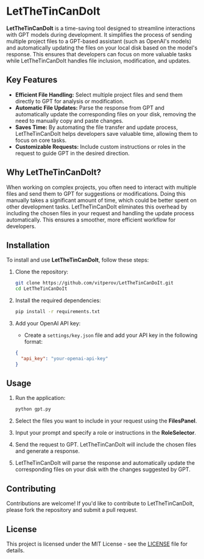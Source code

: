 # LetTheTinCanDoIt

**LetTheTinCanDoIt** is a time-saving tool designed to streamline interactions with GPT models during development. It simplifies the process of sending multiple project files to a GPT-based assistant (such as OpenAI's models) and automatically updating the files on your local disk based on the model's response. This ensures that developers can focus on more valuable tasks while LetTheTinCanDoIt handles file inclusion, modification, and updates.

## Key Features

- **Efficient File Handling:** Select multiple project files and send them directly to GPT for analysis or modification.
- **Automatic File Updates:** Parse the response from GPT and automatically update the corresponding files on your disk, removing the need to manually copy and paste changes.
- **Saves Time:** By automating the file transfer and update process, LetTheTinCanDoIt helps developers save valuable time, allowing them to focus on core tasks.
- **Customizable Requests:** Include custom instructions or roles in the request to guide GPT in the desired direction.

## Why LetTheTinCanDoIt?

When working on complex projects, you often need to interact with multiple files and send them to GPT for suggestions or modifications. Doing this manually takes a significant amount of time, which could be better spent on other development tasks. LetTheTinCanDoIt eliminates this overhead by including the chosen files in your request and handling the update process automatically. This ensures a smoother, more efficient workflow for developers.

## Installation

To install and use **LetTheTinCanDoIt**, follow these steps:

1. Clone the repository:

    ```bash
    git clone https://github.com/vitperov/LetTheTinCanDoIt.git
    cd LetTheTinCanDoIt
    ```

2. Install the required dependencies:

    ```bash
    pip install -r requirements.txt
    ```

3. Add your OpenAI API key:

   - Create a `settings/key.json` file and add your API key in the following format:

    ```json
    {
      "api_key": "your-openai-api-key"
    }
    ```

## Usage

1. Run the application:

    ```bash
    python gpt.py
    ```

2. Select the files you want to include in your request using the **FilesPanel**.
3. Input your prompt and specify a role or instructions in the **RoleSelector**.
4. Send the request to GPT. LetTheTinCanDoIt will include the chosen files and generate a response.
5. LetTheTinCanDoIt will parse the response and automatically update the corresponding files on your disk with the changes suggested by GPT.

## Contributing

Contributions are welcome! If you'd like to contribute to LetTheTinCanDoIt, please fork the repository and submit a pull request.

## License

This project is licensed under the MIT License - see the [LICENSE](LICENSE) file for details.
